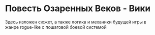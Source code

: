 # Повесть Озаренных Веков - Вики

Здесь изложен сюжет, а также логика и механики будущей игры в жанре rogue-like с пошаговой боевой системой
